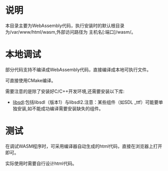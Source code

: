 # 说明

本目录主要为WebAssembly代码，执行安装时的默认根目录为/var/www/html/wasm,外部访问路径为 主机名[:端口]/wasm/。

# 本地调试

部分代码支持不编译成WebAssembly代码，直接编译成本地可执行文件。

可直接使用CMake编译。

需要注意的是除了安装好C/C++开发环境,还需要安装以下库:

- [libsdl](https://libsdl.org/):包括libsdl（版本1）与libsdl2.注意：某些组件（如SDL _ttf）可能要单独安装,如不能成功编译需要安装缺失的组件。

# 测试

在调试WASM程序时，可采用编译器自动生成的html代码，直接在浏览器上打开即可。

实际使用时需要自行设计html代码。